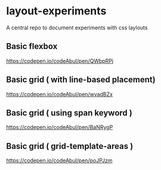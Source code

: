 # layout-experiments
A central repo to document experiments with css laylouts

## Basic flexbox
https://codepen.io/codeAbul/pen/QWbpRPj

## Basic grid ( with line-based placement)

https://codepen.io/codeAbul/pen/wvadBZx

## Basic grid ( using span keyword )

https://codepen.io/codeAbul/pen/BaNRygP

## Basic grid ( grid-template-areas )

https://codepen.io/codeAbul/pen/poJPJzm
